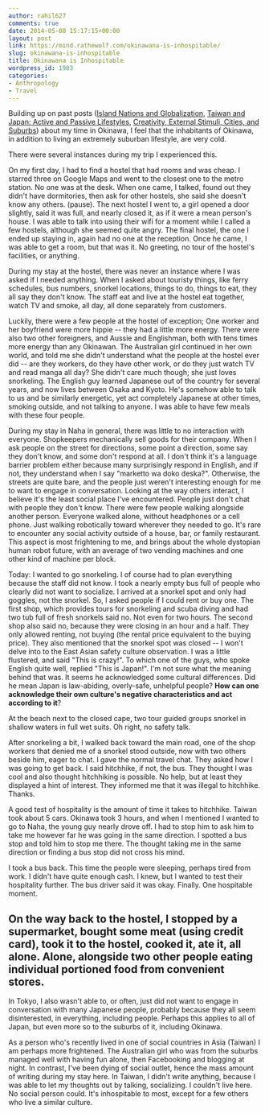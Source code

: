 ```yaml
---
author: rahil627
comments: true
date: 2014-05-08 15:17:15+00:00
layout: post
link: https://mind.rathewolf.com/okinawana-is-inhospitable/
slug: okinawana-is-inhospitable
title: Okinawana is Inhospitable
wordpress_id: 1983
categories:
- Anthropology
- Travel
---
```


Building up on past posts  ([Island Nations and Globalization](https://mind.rathewolf.com/island-nations-and-globalization), [Taiwan and Japan: Active and Passive Lifestyles](https://mind.rathewolf.com/taiwan-and-japan-active-and-passive-lifestyles), [Creativity, External Stimuli, Cities, and Suburbs](https://mind.rathewolf.com/creativity-external-stimuli-cities-and-suburbs)) about my time in Okinawa, I feel that the inhabitants of Okinawa, in addition to living an extremely suburban lifestyle, are very cold.

There were several instances during my trip I experienced this.

On my first day, I had to find a hostel that had rooms and was cheap. I starred three on Google Maps and went to the closest one to the metro station. No one was at the desk. When one came, I talked, found out they didn't have dormitories, then ask for other hostels, she said she doesn't know any others. (pause). The next hostel I went to, a girl opened a door slightly, said it was full, and nearly closed it, as if it were a mean person's house. I was able to talk into using their wifi for a moment while I called a few hostels, although she seemed quite angry. The final hostel, the one I ended up staying in, again had no one at the reception. Once he came, I was able to get a room, but that was it. No greeting, no tour of the hostel's facilities, or anything.

During my stay at the hostel, there was never an instance where I was asked if I needed anything. When I asked about touristy things, like ferry schedules, bus numbers, snorkel locations, things to do, things to eat, they all say they don't know. The staff eat and live at the hostel eat together, watch TV and smoke, all day, all done separately from customers.

Luckily, there were a few people at the hostel of exception; One worker and her boyfriend were more hippie -- they had a little more energy. There were also two other foreigners, and Aussie and Englishman, both with tens times more energy than any Okinawan. The Australian girl continued in her own world, and told me she didn't understand what the people at the hostel ever did -- are they workers, do they have other work, or do they just watch TV and read manga all day? She didn't care much though; she just loves snorkeling. The English guy learned Japanese out of the country for several years, and now lives between Osaka and Kyoto. He's somehow able to talk to us and be similarly energetic, yet act completely Japanese at other times, smoking outside, and not talking to anyone. I was able to have few meals with these four people.

During my stay in Naha in general, there was little to no interaction with everyone. Shopkeepers mechanically sell goods for their company. When I ask people on the street for directions, some point a direction, some say they don't know, and some don't respond at all. I don't think it's a language barrier problem either because many surprisingly respond in English, and if not, they understand when I say "marketto wa doko deska?". Otherwise, the streets are quite bare, and the people just weren't interesting enough for me to want to engage in conversation. Looking at the way others interact, I believe it's the least social place I've encountered. People just don't chat with people they don't know. There were few people walking alongside another person. Everyone walked alone, without headphones or a cell phone. Just walking robotically toward wherever they needed to go. It's rare to encounter any social activity outside of a house, bar, or family restaurant. This aspect is most frightening to me, and brings about the whole dystopian human robot future, with an average of two vending machines and one other kind of machine per block.

Today:
I wanted to go snorkeling. I of course had to plan everything because the staff did not know. I took a nearly empty bus full of people who clearly did not want to socialize. I arrived at a snorkel spot and only had goggles, not the snorkel. So, I asked people if I could rent or buy one. The first shop, which provides tours for snorkeling and scuba diving and had two tub full of fresh snorkels said no. Not even for two hours. The second shop also said no, because they were closing in an hour and a half. They only allowed renting, not buying (the rental price equivalent to the buying price). They also mentioned that the snorkel spot was closed -- I won't delve into to the East Asian safety culture observation. I was a little flustered, and said "This is crazy!". To which one of the guys, who spoke English quite well, replied "This is Japan!". I'm not sure what the meaning behind that was. It seems he acknowledged some cultural differences. Did he mean Japan is law-abiding, overly-safe, unhelpful people? **How can one acknowledge their own culture's negative characteristics and act according to it**?

At the beach next to the closed cape, two tour guided groups snorkel in shallow waters in full wet suits. Oh right, no safety talk.

After snorkeling a bit, I walked back toward the main road, one of the shop workers that denied me of a snorkel stood outside, now with two others beside him, eager to chat. I gave the normal travel chat. They asked how I was going to get back. I said hitchhike, if not, the bus. They thought I was cool and also thought hitchhiking is possible. No help, but at least they displayed a hint of interest. They informed me that it was illegal to hitchhike. Thanks.

A good test of hospitality is the amount of time it takes to hitchhike. Taiwan took about 5 cars. Okinawa took 3 hours, and when I mentioned I wanted to go to Naha, the young guy nearly drove off. I had to stop him to ask him to take me however far he was going in the same direction. I spotted a bus stop and told him to stop me there. The thought taking me in the same direction or finding a bus stop did not cross his mind.

I took a bus back. This time the people were sleeping, perhaps tired from work. I didn't have quite enough cash. I knew, but I wanted to test their hospitality further. The bus driver said it was okay. Finally. One hospitable moment.

On the way back to the hostel, I stopped by a supermarket, bought some meat (using credit card), took it to the hostel, cooked it, ate it, all alone. Alone, alongside two other people eating individual portioned food from convenient stores.
--

In Tokyo, I also wasn't able to, or often, just did not want to engage in conversation with many Japanese people, probably because they all seem disinterested, in everything, including people. Perhaps this applies to all of Japan, but even more so to the suburbs of it, including Okinawa.

As a person who's recently lived in one of social countries in Asia (Taiwan) I am perhaps more frightened. The Australian girl who was from the suburbs managed well with having fun alone, then Facebooking and blogging at night. In contrast, I've been dying of social outlet, hence the mass amount of writing during my stay here. In Taiwan, I didn't write anything, because I was able to let my thoughts out by talking, socializing. I couldn't live here. No social person could. It's inhospitable to most, except for a few others who live a similar culture.
